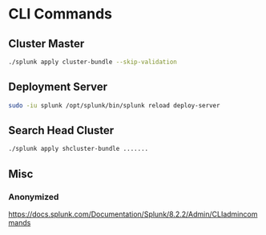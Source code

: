 # CLI Commands

## Cluster Master

```bash
./splunk apply cluster-bundle --skip-validation
```

## Deployment Server

```bash
sudo -iu splunk /opt/splunk/bin/splunk reload deploy-server
```

## Search Head Cluster

```bash
./splunk apply shcluster-bundle .......
```

## Misc

### Anonymized

https://docs.splunk.com/Documentation/Splunk/8.2.2/Admin/CLIadmincommands
